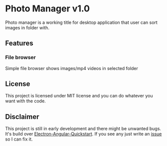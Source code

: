 # Photo Manager v1.0

Photo manager is a working title for desktop application that user can sort images in folder with.

## Features

### File browser
Simple file browser shows images/mp4 videos in selected folder

## License

This project is licensed under MIT license and you can do whatever you want with the code.

## Disclaimer

This project is still in early development and there might be unwanted bugs. It's build over [Electron-Angular-Quickstart](https://github.com/D-LUSiON/electron-angular-quickstart). If you see any just write an [issue](https://github.com/D-LUSiON/desktop-photo-manager/issues) so I can fix it.
